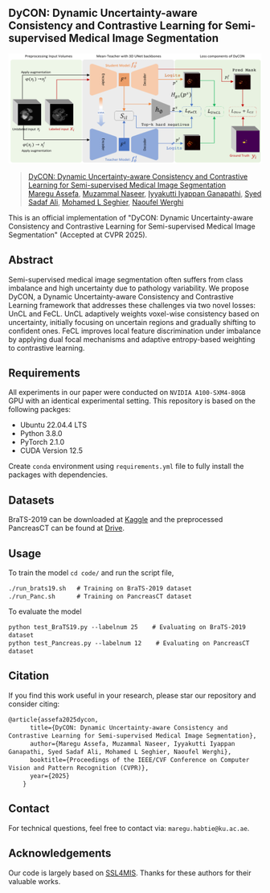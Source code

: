 ## DyCON: Dynamic Uncertainty-aware Consistency and Contrastive Learning for Semi-supervised Medical Image Segmentation

![](figures/DyCON_framework.png)

>[DyCON: Dynamic Uncertainty-aware Consistency and Contrastive Learning for Semi-supervised Medical Image Segmentation](https://dycon25.github.io/) <br>
>[Maregu Assefa](https://scholar.google.com/citations?user=XR6wzDQAAAAJ&hl=en), [Muzammal Naseer](https://muzammal-naseer.com/), [Iyyakutti Iyappan Ganapathi](https://scholar.google.com/citations?user=TMpGqLEAAAAJ&hl=en&oi=ao), [Syed Sadaf Ali](https://scholar.google.com/citations?user=K6GEpXUAAAAJ&hl=en), [Mohamed L Seghier](https://www.ku.ac.ae/college-people/mohamed-seghier), [Naoufel Werghi](https://naoufelwerghi.com/)
>

This is an official implementation of "DyCON: Dynamic Uncertainty-aware Consistency and Contrastive Learning for Semi-supervised Medical Image Segmentation" (Accepted at CVPR 2025).

## Abstract

Semi-supervised medical image segmentation often suffers from class imbalance and high uncertainty due to pathology variability. We propose DyCON, a Dynamic Uncertainty-aware Consistency and Contrastive Learning framework that addresses these challenges via two novel losses: UnCL and FeCL. UnCL adaptively weights voxel-wise consistency based on uncertainty, initially focusing on uncertain regions and gradually shifting to confident ones. FeCL improves local feature discrimination under imbalance by applying dual focal mechanisms and adaptive entropy-based weighting to contrastive learning. 

## Requirements
All experiments in our paper were conducted on `NVIDIA A100-SXM4-80GB` GPU with an identical experimental setting.
This repository is based on the following packges:
* Ubuntu 22.04.4 LTS 
* Python 3.8.0
* PyTorch 2.1.0
* CUDA Version 12.5

Create `conda` environment using `requirements.yml` file to fully install the packages with dependencies.

## Datasets
BraTS-2019 can be downloaded at [Kaggle](https://www.kaggle.com/datasets/aryashah2k/brain-tumor-segmentation-brats-2019/data) and the preprocessed PancreasCT can be found at [Drive](https://drive.google.com/drive/folders/1kQX8z34kF62ZF_1-DqFpIosB4zDThvPz?usp=sharing).

## Usage
To train the model `cd code/` and run the script file,
```
./run_brats19.sh   # Training on BraTS-2019 dataset
./run_Panc.sh      # Training on PancreasCT dataset
```

To evaluate the model
```
python test_BraTS19.py --labelnum 25    # Evaluating on BraTS-2019 dataset
python test_Pancreas.py --labelnum 12    # Evaluating on PancreasCT dataset
```


## Citation

If you find this work useful in your research, please star our repository and consider citing:

```
@article{assefa2025dycon,
      title={DyCON: Dynamic Uncertainty-aware Consistency and Contrastive Learning for Semi-supervised Medical Image Segmentation},
      author={Maregu Assefa, Muzammal Naseer, Iyyakutti Iyappan Ganapathi, Syed Sadaf Ali, Mohamed L Seghier, Naoufel Werghi}, 
      booktitle={Proceedings of the IEEE/CVF Conference on Computer Vision and Pattern Recognition (CVPR)},
      year={2025}
    }
```

## Contact

For technical questions, feel free to contact via: ```maregu.habtie@ku.ac.ae```.

## Acknowledgements
Our code is largely based on [SSL4MIS](https://github.com/HiLab-git/SSL4MIS). Thanks for these authors for their valuable works.
